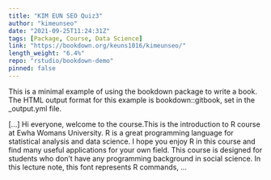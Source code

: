 ```yaml
---
title: "KIM EUN SEO Quiz3"
author: "kimeunseo"
date: "2021-09-25T11:24:31Z"
tags: [Package, Course, Data Science]
link: "https://bookdown.org/keuns1016/kimeunseo/"
length_weight: "6.4%"
repo: "rstudio/bookdown-demo"
pinned: false
---
```


<p>This is a minimal example of using the bookdown package to write a book.
The HTML output format for this example is bookdown::gitbook,
set in the _output.yml file.</p> [...] Hi everyone, welcome to the course.This is the introduction to R course at Ewha Womans
University. R is a great programming language for statistical analysis and data science. I hope you enjoy R in
this course and find many useful applications for your own field. This course is designed for students who don’t have any programming background in social
science. In this lecture note, this font represents R commands, ...
